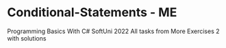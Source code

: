 # Conditional-Statements - ME
Programming Basics With C# SoftUni 2022
All tasks from More Exercises 2 with solutions
